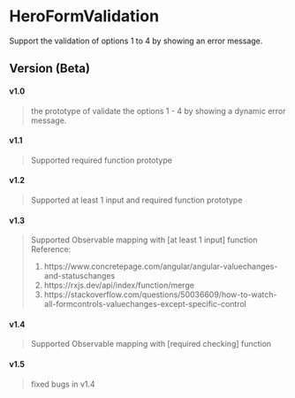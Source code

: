 # HeroFormValidation
Support the validation of options 1 to 4 by showing an error message.
## Version (Beta)
#### v1.0
> the prototype of validate the options 1 - 4 by showing a dynamic error message.
#### v1.1
> Supported required function prototype 
#### v1.2
> Supported at least 1 input and required function prototype
#### v1.3
> Supported Observable mapping with [at least 1 input] function <br/>
> Reference: <br/>
> <ol><li>https://www.concretepage.com/angular/angular-valuechanges-and-statuschanges</li>
> <li>https://rxjs.dev/api/index/function/merge</li>
> <li>https://stackoverflow.com/questions/50036609/how-to-watch-all-formcontrols-valuechanges-except-specific-control</li></ol> 
#### v1.4
> Supported Observable mapping with [required checking] function 
#### v1.5 
> fixed bugs in v1.4
